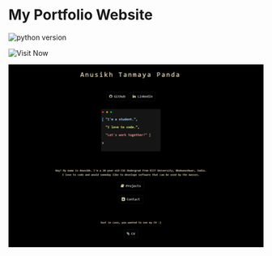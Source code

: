 # My Portfolio Website
![python version](https://img.shields.io/badge/python-3.6%2C3.7%2C3.8-blue?logo=python)

![Visit Now](http://anusikh-panda.herokuapp.com/)

![](static/assets/ss.PNG)
